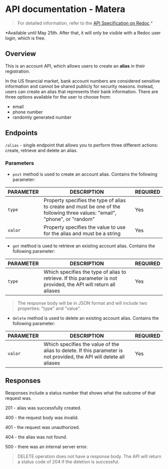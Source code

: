 # API documentation - Matera

> For detailed information, refer to the [API Specification on Redoc](https://sharp-bat-92.redoc.ly/).*

*Available until May 25th. After that, it will only be visible with a Redoc user login, which is free.

## Overview

This is an account API, which allows users to create an **alias** in their registration.

In the US financial market, bank account numbers are considered sensitive information and cannot be shared publicly for security reasons. Instead, users can create an alias that represents their bank information. There are three options available for the user to choose from:
- email
- phone number
- randomly generated number

## Endpoints
`/alias` - single endpoint that allows you to perform three different actions: create, retrieve and delete an alias.


### Parameters

- `post` method is used to create an account alias. Contains the following parameter:

|PARAMETER|DESCRIPTION|REQUIRED|
|---|---|---|
|`type`|Property specifies the type of alias to create and must be one of the following three values: "email", "phone", or "random"|Yes|
|`valor`|Property specifies the value to use for the alias and must be a string| Yes|

- `get` method is used to retrieve an existing account alias. Contains the following parameter:

|PARAMETER|DESCRIPTION|REQUIRED|
|---|---|---|
|`type`| Which specifies the type of alias to retrieve. If this parameter is not provided, the API will return all aliases |Yes|
 > The response body will be in JSON format and will include two properties: "type" and "value".

- `delete` method is used to delete an existing account alias. Contains the following parameter:

|PARAMETER|DESCRIPTION|REQUIRED|
|---|---|---|
|`valor`| Which specifies the value of the alias to delete. If this parameter is not provided, the API will delete all aliases |Yes|

## Responses

Responses include a status number that shows what the outcome of that request was.

201 - alias was successfully created.

400 - the request body was invalid.

401 - the request was unauthorized.

404 - the alias was not found.

500 - there was an internal server error.

> DELETE operation does not have a response body. The API will return a status code of 204 if the deletion is successful.


















